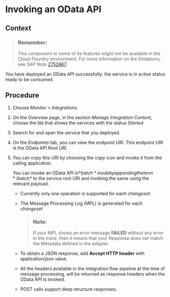 <!-- loio0174c4a53f5c41e59d22f0d4c5540597 -->

# Invoking an OData API



## Context

> ### Remember:  
> This component or some of its features might not be available in the Cloud Foundry environment. For more information on the limitations, see SAP Note [2752867](https://launchpad.support.sap.com/#/notes/2752867).

You have deployed an OData API successfully; the service is in active status ready to be consumed.



## Procedure

1.  Choose *Monitor* \> *Integrations*.

2.  On the Overview page, in the section *Manage Integration Content*, choose the tile that shows the services with the status *Started*.

3.  Search for and open the service that you deployed.

4.  On the *Endpoints* tab, you can view the endpoint URI. This endpoint URI is the OData API Root URI.

5.  You can copy this URI by choosing the copy icon and invoke it from the calling application.

    You can invoke an OData API in*$batch* mode by appending the term */$batch* to the service root URI and invoking the same using the relevant payload.

    -   Currently only one operation is supported for each *changeset*.

    -   The Message Processing Log \(MPL\) is generated for each *changeset*

        > ### Note:  
        > If your MPL shows an error message **FAILED** without any error in the trace, then it means that your Response does not match the Metadata defined in the adapter.

    -   To obtain a JSON response, add **Accept HTTP header** with application/json value.
    -   All the headers available in the integration flow pipeline at the time of message processing, will be returned as response headers when the OData API is invoked.
    -   POST calls support deep structure responses.



